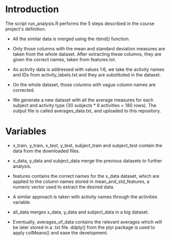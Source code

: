 # Introduction 

The script run_analysis.R performs the 5 steps described in the course project's definition.

* All the similar data is merged using the rbind() function. 
 
* Only those columns with the mean and standard deviation measures are taken from 
 the whole dataset. After extracting these columns, they are given the correct names, taken from features.txt.
 
* As activity data is addressed with values 1:6, we take the activity names and IDs from 
 activity_labels.txt and they are substituted in the dataset.
 
* On the whole dataset, those columns with vague column names are corrected.

* We generate a new dataset with all the average measures for each subject and activity 
type (30 subjects * 6 activities = 180 rows). The output file is called averages_data.txt, and uploaded to this repository.

# Variables

* x_train, y_train, x_test, y_test, subject_train and subject_test contain the data from the downloaded files.

* x_data, y_data and subject_data merge the previous datasets to further analysis.

* features contains the correct names for the x_data dataset, which are applied to the column names 
stored in mean_and_std_features, a numeric vector used to extract the desired data.

* A similar approach is taken with activity names through the activities variable.

* all_data merges x_data, y_data and subject_data in a big dataset.

* Eventually, averages_of_data contains the relevant averages which will be later stored in a .txt file. 
ddply() from the plyr package is used to apply colMeans() and ease the development.
